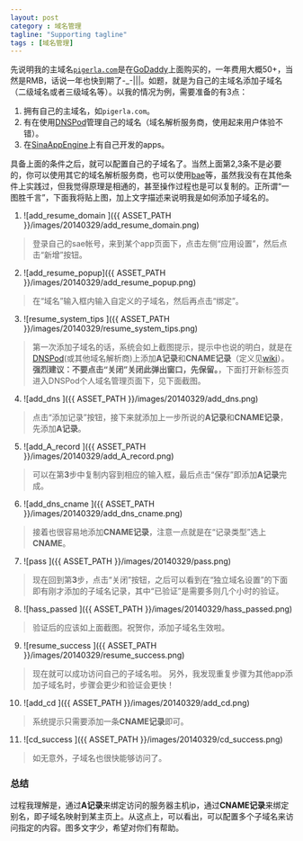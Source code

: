 ```yaml
---
layout: post
category : 域名管理
tagline: "Supporting tagline"
tags : [域名管理]
---
```


先说明我的主域名[`pigerla.com`](http://pigerla.com/)是在[GoDaddy](http://www.godaddy.com/)上面购买的，一年费用大概50+，当然是RMB，话说一年也快到期了-_-|||。如题，就是为自己的主域名添加子域名（二级域名或者三级域名等）。以我的情况为例，需要准备的有3点：

1. 拥有自己的主域名，如`pigerla.com`。
2. 有在使用[DNSPod](https://www.dnspod.cn/)管理自己的域名（域名解析服务商，使用起来用户体验不错）。
3. 在[SinaAppEngine](http://sae.sina.com.cn/)上有自己开发的apps。

<!-- break -->

具备上面的条件之后，就可以配置自己的子域名了。当然上面第2,3条不是必要的，你可以使用其它的域名解析服务商，也可以使用[bae](http://developer.baidu.com/cloud/rt)等，虽然我没有在其他条件上实践过，但我觉得原理是相通的，甚至操作过程也是可以复制的。正所谓“一图胜千言”，下面我将贴上图，加上文字描述来说明我是如何添加子域名的。


1. ![add_resume_domain ]({{ ASSET_PATH }}/images/20140329/add_resume_domain.png)
> 登录自己的sae帐号，来到某个app页面下，点击左侧“应用设置”，然后点击“新增”按钮。

2. ![add_resume_popup]({{ ASSET_PATH }}/images/20140329/add_resume_popup.png)
> 在“域名”输入框内输入自定义的子域名，然后再点击“绑定”。

3. ![resume_system_tips ]({{ ASSET_PATH }}/images/20140329/resume_system_tips.png)
> 第一次添加子域名的话，系统会如上截图提示，提示中也说的明白，就是在[DNSPod](https://www.dnspod.cn/)(或其他域名解析商)上添加**A记录**和**CNAME记录**（定义见[wiki](http://zh.wikipedia.org/wiki/%E5%9F%9F%E5%90%8D%E7%B3%BB%E7%BB%9F)）。
> **强烈建议：不要点击“关闭”关闭此弹出窗口，先保留。**，下面打开新标签页进入DNSPod个人域名管理页面下，见下面截图。

4. ![add_dns ]({{ ASSET_PATH }}/images/20140329/add_dns.png)
> 点击“添加记录”按钮，接下来就添加上一步所说的**A记录**和**CNAME记录**，先添加**A记录**。

5. ![add_A_record ]({{ ASSET_PATH }}/images/20140329/add_A_record.png)
> 可以在第**3**步中复制内容到相应的输入框，最后点击“保存”即添加**A记录**完成。

6. ![add_dns_cname ]({{ ASSET_PATH }}/images/20140329/add_dns_cname.png)
> 接着也很容易地添加**CNAME记录**，注意一点就是在“记录类型”选上**CNAME**。

7. ![pass ]({{ ASSET_PATH }}/images/20140329/pass.png)
> 现在回到第**3**步，点击“关闭”按钮，之后可以看到在“独立域名设置”的下面即有刚才添加的子域名记录，其中“已验证”是需要多则几个小时的验证。

8. ![hass_passed ]({{ ASSET_PATH }}/images/20140329/hass_passed.png)
> 验证后的应该如上面截图。祝贺你，添加子域名生效啦。

9. ![resume_success ]({{ ASSET_PATH }}/images/20140329/resume_success.png)
> 现在就可以成功访问自己的子域名啦。
> 另外，我发现重复步骤为其他app添加子域名时，步骤会更少和验证会更快！

10. ![add_cd ]({{ ASSET_PATH }}/images/20140329/add_cd.png)
> 系统提示只需要添加一条**CNAME记录**即可。

11. ![cd_success ]({{ ASSET_PATH }}/images/20140329/cd_success.png)
> 如无意外，子域名也很快能够访问了。

### 总结 ###

过程我理解是，通过**A记录**来绑定访问的服务器主机ip，通过**CNAME记录**来绑定别名，即子域名映射到某主页上。从这点上，可以看出，可以配置多个子域名来访问指定的内容。图多文字少，希望对你们有帮助。


